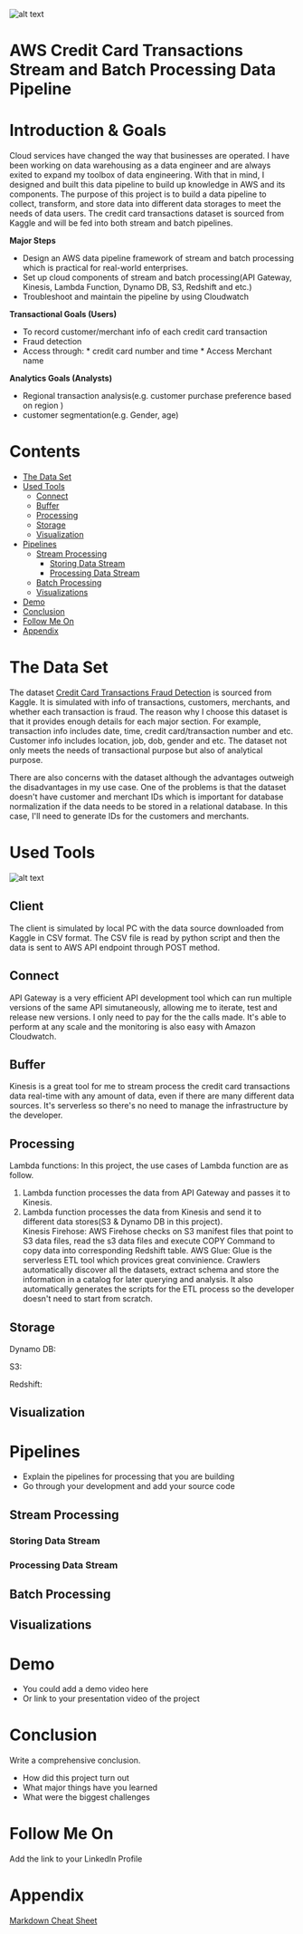 ![alt text](https://media.wired.com/photos/5c9040ee4950d24718d6da99/191:100/w_2400,h_1256,c_limit/shoppingcart-1066110386.jpg)
# AWS Credit Card Transactions Stream and Batch Processing Data Pipeline

# Introduction & Goals
Cloud services have changed the way that businesses are operated. I have been working on data warehousing as a data engineer and are always exited to expand my toolbox of data engineering. With that in mind, I designed and built this data pipeline to build up knowledge in AWS and its components. The purpose of this project is to build a data pipeline to collect, transform, and store data into different data storages to meet the needs of data users. The credit card transactions dataset is sourced from Kaggle and will be fed into both stream and batch pipelines.

**Major Steps**
* Design an AWS data pipeline framework of stream and batch processing which is practical for real-world enterprises.
* Set up cloud components of stream and batch processing(API Gateway, Kinesis, Lambda Function, Dynamo DB, S3, Redshift and etc.)
* Troubleshoot and maintain the pipeline by using Cloudwatch

**Transactional Goals (Users)**
* To record customer/merchant info of each credit card transaction
* Fraud detection
* Access through: * credit card number and time 
                  * Access Merchant name

**Analytics Goals (Analysts)**
* Regional transaction analysis(e.g. customer purchase preference based on region )
* customer segmentation(e.g. Gender, age)

# Contents

- [The Data Set](#the-data-set)
- [Used Tools](#used-tools)
  - [Connect](#connect)
  - [Buffer](#buffer)
  - [Processing](#processing)
  - [Storage](#storage)
  - [Visualization](#visualization)
- [Pipelines](#pipelines)
  - [Stream Processing](#stream-processing)
    - [Storing Data Stream](#storing-data-stream)
    - [Processing Data Stream](#processing-data-stream)
  - [Batch Processing](#batch-processing)
  - [Visualizations](#visualizations)
- [Demo](#demo)
- [Conclusion](#conclusion)
- [Follow Me On](#follow-me-on)
- [Appendix](#appendix)


# The Data Set
The dataset [Credit Card Transactions Fraud Detection](https://www.kaggle.com/kartik2112/fraud-detection) is sourced from Kaggle. It is simulated with info of transactions, customers, merchants, and whether each transaction is fraud. The reason why I choose this dataset is that it provides enough details for each major section. For example, transaction info includes date, time, credit card/transaction number and etc. Customer info includes location, job, dob, gender and etc. The dataset not only meets the needs of transactional purpose but also of analytical purpose. 

There are also concerns with the dataset although the advantages outweigh the disadvantages in my use case. One of the problems is that the dataset doesn't have customer and merchant IDs which is important for database normalization if the data needs to be stored in a relational database. In this case, I'll need to generate IDs for the customers and merchants.

# Used Tools
![alt text](https://github.com/DefoeZhang/data-engineering-aws-credit-card-transactions/blob/main/image/tool2.png)

## Client
The client is simulated by local PC with the data source downloaded from Kaggle in CSV format. The CSV file is read by python script and then the data is sent to AWS API endpoint through POST method.
## Connect
API Gateway is a very efficient API development tool which can run multiple versions of the same API simutaneously, allowing me to iterate, test and release new versions. I only need to pay for the the calls made. It's able to perform at any scale and the monitoring is also easy with Amazon Cloudwatch.
## Buffer
Kinesis is a great tool for me to stream process the credit card transactions data real-time with any amount of data, even if there are many different data sources. It's serverless so there's no need to manage the infrastructure by the developer.
## Processing
Lambda functions: In this project, the use cases of Lambda function are as follow.  
1. Lambda function processes the data from API Gateway and passes it to Kinesis.  
2. Lambda function processes the data from Kinesis and send it to different data stores(S3 & Dynamo DB in this project).  
Kinesis Firehose: AWS Firehose checks on S3 manifest files that point to S3 data files, read the s3 data files and execute COPY Command to copy data into corresponding Redshift table.
AWS Glue: Glue is the serverless ETL tool which provices great convinience. Crawlers automatically discover all the datasets, extract schema and store the information in a catalog for later querying and analysis. It also automatically generates the scripts for the ETL process so the developer doesn't need to start from scratch.
## Storage
Dynamo DB:

S3:

Redshift: 
## Visualization

# Pipelines
- Explain the pipelines for processing that you are building
- Go through your development and add your source code

## Stream Processing
### Storing Data Stream
### Processing Data Stream
## Batch Processing
## Visualizations

# Demo
- You could add a demo video here
- Or link to your presentation video of the project

# Conclusion
Write a comprehensive conclusion.
- How did this project turn out
- What major things have you learned
- What were the biggest challenges

# Follow Me On
Add the link to your LinkedIn Profile

# Appendix

[Markdown Cheat Sheet](https://github.com/adam-p/markdown-here/wiki/Markdown-Cheatsheet)
